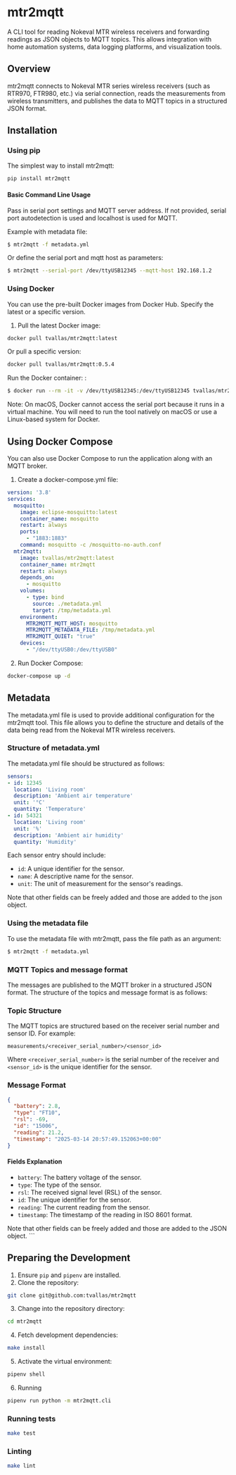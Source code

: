 # mtr2mqtt

A CLI tool for reading Nokeval MTR wireless receivers and forwarding readings as JSON objects to MQTT topics. This allows integration with home automation systems, data logging platforms, and visualization tools.

## Overview

mtr2mqtt connects to Nokeval MTR series wireless receivers (such as RTR970, FTR980, etc.) via serial connection, reads the measurements from wireless transmitters, and publishes the data to MQTT topics in a structured JSON format.

## Installation

### Using pip

The simplest way to install mtr2mqtt:
```sh
pip install mtr2mqtt
```

#### Basic Command Line Usage

Pass in serial port settings and MQTT server address. If not provided, serial port autodetection is used and localhost is used for MQTT.

Example with metadata file:
```sh
$ mtr2mqtt -f metadata.yml
```

Or define the serial port and mqtt host as parameters:
```sh
$ mtr2mqtt --serial-port /dev/ttyUSB12345 --mqtt-host 192.168.1.2
```

### Using Docker

You can use the pre-built Docker images from Docker Hub. Specify the latest or a specific version.

1. Pull the latest Docker image:

```sh
docker pull tvallas/mtr2mqtt:latest
```
Or pull a specific version:

```sh
docker pull tvallas/mtr2mqtt:0.5.4
```

Run the Docker container:
:
```sh
$ docker run --rm -it -v /dev/ttyUSB12345:/dev/ttyUSB12345 tvallas/mtr2mqtt:latest --serial-port /dev/ttyUSB12345 --mqtt-host 192.168.1.2
```

Note: On macOS, Docker cannot access the serial port because it runs in a virtual machine. You will need to run the tool natively on macOS or use a Linux-based system for Docker.

## Using Docker Compose

You can also use Docker Compose to run the application along with an MQTT broker.

1. Create a docker-compose.yml file:

```yaml
version: '3.8'
services:
  mosquitto:
    image: eclipse-mosquitto:latest
    container_name: mosquitto
    restart: always
    ports:
      - "1883:1883"
    command: mosquitto -c /mosquitto-no-auth.conf
  mtr2mqtt:
    image: tvallas/mtr2mqtt:latest
    container_name: mtr2mqtt
    restart: always
    depends_on: 
      - mosquitto
    volumes:
      - type: bind
        source: ./metadata.yml
        target: /tmp/metadata.yml
    environment:
      MTR2MQTT_MQTT_HOST: mosquitto
      MTR2MQTT_METADATA_FILE: /tmp/metadata.yml
      MTR2MQTT_QUIET: "true"
    devices:
      - "/dev/ttyUSB0:/dev/ttyUSB0"
```

2. Run Docker Compose:

```sh
docker-compose up -d
```

## Metadata
The metadata.yml file is used to provide additional configuration for the mtr2mqtt tool. This file allows you to define the structure and details of the data being read from the Nokeval MTR wireless receivers.

### Structure of metadata.yml
The metadata.yml file should be structured as follows:

```yaml
sensors:
- id: 12345
  location: 'Living room'
  description: 'Ambient air temperature'
  unit: '°C'
  quantity: 'Temperature'
- id: 54321
  location: 'Living room'
  unit: '%'
  description: 'Ambient air humidity'
  quantity: 'Humidity'
```
Each sensor entry should include:

- `id`: A unique identifier for the sensor.
- `name`: A descriptive name for the sensor.
- `unit`: The unit of measurement for the sensor's readings.

Note that other fields can be freely added and those are added to the json object.

### Using the metadata file
To use the metadata file with mtr2mqtt, pass the file path as an argument:
```sh
$ mtr2mqtt -f metadata.yml
```
### MQTT Topics and message format
The messages are published to the MQTT broker in a structured JSON format. The structure of the topics and message format is as follows:

### Topic Structure

The MQTT topics are structured based on the receiver serial number and sensor ID. For example:
```
measurements/<receiver_serial_number>/<sensor_id>
```
Where `<receiver_serial_number>` is the serial number of the receiver and `<sensor_id>` is the unique identifier for the sensor.

### Message Format
```json
{
  "battery": 2.8,
  "type": "FT10",
  "rsl": -69,
  "id": "15006",
  "reading": 21.2,
  "timestamp": "2025-03-14 20:57:49.152063+00:00"
}
```
#### Fields Explanation
- `battery`: The battery voltage of the sensor.
- `type`: The type of the sensor.
- `rsl`: The received signal level (RSL) of the sensor.
- `id`: The unique identifier for the sensor.
- `reading`: The current reading from the sensor.
- `timestamp`: The timestamp of the reading in ISO 8601 format.

Note that other fields can be freely added and those are added to the JSON object. ```

## Preparing the Development


1. Ensure `pip` and `pipenv` are installed.
2. Clone the repository:
```sh
git clone git@github.com:tvallas/mtr2mqtt
```
3. Change into the repository directory:
```sh
cd mtr2mqtt
```
4. Fetch development dependencies:
```sh
make install
```
5. Activate the virtual environment:
```sh
pipenv shell
```
6. Running
```sh
pipenv run python -m mtr2mqtt.cli 
```


### Running tests

```sh
make test
```

### Linting
```sh
make lint
```